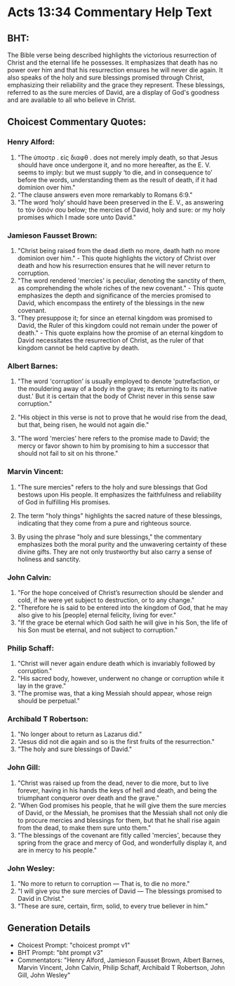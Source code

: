 # Acts 13:34 Commentary Help Text

## BHT:
The Bible verse being described highlights the victorious resurrection of Christ and the eternal life he possesses. It emphasizes that death has no power over him and that his resurrection ensures he will never die again. It also speaks of the holy and sure blessings promised through Christ, emphasizing their reliability and the grace they represent. These blessings, referred to as the sure mercies of David, are a display of God's goodness and are available to all who believe in Christ.

## Choicest Commentary Quotes:
### Henry Alford:
1. "The ὑποστρ . εἰς διαφθ . does not merely imply death, so that Jesus should have once undergone it, and no more hereafter, as the E. V. seems to imply: but we must supply ‘to die, and in consequence to’ before the words, understanding them as the result of death, if it had dominion over him." 
2. "The clause answers even more remarkably to Romans 6:9."
3. "The word ‘holy’ should have been preserved in the E. V., as answering to τὸν ὅσιόν σου below; the mercies of David, holy and sure: or my holy promises which I made sore unto David."

### Jamieson Fausset Brown:
1. "Christ being raised from the dead dieth no more, death hath no more dominion over him." - This quote highlights the victory of Christ over death and how his resurrection ensures that he will never return to corruption.
2. "The word rendered 'mercies' is peculiar, denoting the sanctity of them, as comprehending the whole riches of the new covenant." - This quote emphasizes the depth and significance of the mercies promised to David, which encompass the entirety of the blessings in the new covenant.
3. "They presuppose it; for since an eternal kingdom was promised to David, the Ruler of this kingdom could not remain under the power of death." - This quote explains how the promise of an eternal kingdom to David necessitates the resurrection of Christ, as the ruler of that kingdom cannot be held captive by death.

### Albert Barnes:
1. "The word 'corruption' is usually employed to denote 'putrefaction, or the mouldering away of a body in the grave; its returning to its native dust.' But it is certain that the body of Christ never in this sense saw corruption." 

2. "His object in this verse is not to prove that he would rise from the dead, but that, being risen, he would not again die." 

3. "The word 'mercies' here refers to the promise made to David; the mercy or favor shown to him by promising to him a successor that should not fail to sit on his throne."

### Marvin Vincent:
1. "The sure mercies" refers to the holy and sure blessings that God bestows upon His people. It emphasizes the faithfulness and reliability of God in fulfilling His promises.

2. The term "holy things" highlights the sacred nature of these blessings, indicating that they come from a pure and righteous source.

3. By using the phrase "holy and sure blessings," the commentary emphasizes both the moral purity and the unwavering certainty of these divine gifts. They are not only trustworthy but also carry a sense of holiness and sanctity.

### John Calvin:
1. "For the hope conceived of Christ’s resurrection should be slender and cold, if he were yet subject to destruction, or to any change." 
2. "Therefore he is said to be entered into the kingdom of God, that he may also give to his [people] eternal felicity, living for ever." 
3. "If the grace be eternal which God saith he will give in his Son, the life of his Son must be eternal, and not subject to corruption."

### Philip Schaff:
1. "Christ will never again endure death which is invariably followed by corruption."
2. "His sacred body, however, underwent no change or corruption while it lay in the grave."
3. "The promise was, that a king Messiah should appear, whose reign should be perpetual."

### Archibald T Robertson:
1. "No longer about to return as Lazarus did."
2. "Jesus did not die again and so is the first fruits of the resurrection."
3. "The holy and sure blessings of David."

### John Gill:
1. "Christ was raised up from the dead, never to die more, but to live forever, having in his hands the keys of hell and death, and being the triumphant conqueror over death and the grave."
2. "When God promises his people, that he will give them the sure mercies of David, or the Messiah, he promises that the Messiah shall not only die to procure mercies and blessings for them, but that he shall rise again from the dead, to make them sure unto them."
3. "The blessings of the covenant are fitly called 'mercies', because they spring from the grace and mercy of God, and wonderfully display it, and are in mercy to his people."

### John Wesley:
1. "No more to return to corruption — That is, to die no more." 
2. "I will give you the sure mercies of David — The blessings promised to David in Christ."
3. "These are sure, certain, firm, solid, to every true believer in him."


## Generation Details
- Choicest Prompt: "choicest prompt v1"
- BHT Prompt: "bht prompt v3"
- Commentators: "Henry Alford, Jamieson Fausset Brown, Albert Barnes, Marvin Vincent, John Calvin, Philip Schaff, Archibald T Robertson, John Gill, John Wesley"
